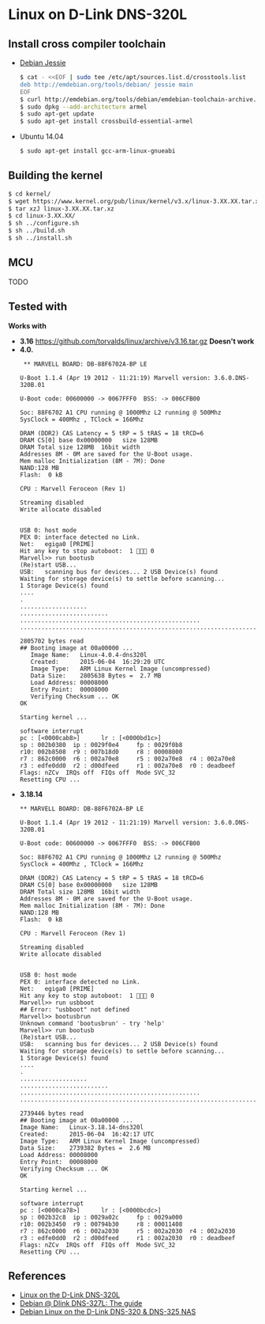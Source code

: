 # Linux on D-Link DNS-320L

Install cross compiler toolchain
--------------------------------

* [Debian Jessie][deb-cross]
    ```bash
    $ cat - <<EOF | sudo tee /etc/apt/sources.list.d/crosstools.list 
    deb http://emdebian.org/tools/debian/ jessie main
    EOF
    $ curl http://emdebian.org/tools/debian/emdebian-toolchain-archive.key | sudo apt-key add -
    $ sudo dpkg --add-architecture armel
    $ sudo apt-get update
    $ sudo apt-get install crossbuild-essential-armel
    ```

* Ubuntu 14.04
    ```bash
    $ sudo apt-get install gcc-arm-linux-gnueabi
    ```

[deb-cross]: https://wiki.debian.org/CrossToolchains#Installation

Building the kernel
-------------------

```bash
$ cd kernel/
$ wget https://www.kernel.org/pub/linux/kernel/v3.x/linux-3.XX.XX.tar.xz
$ tar xzJ linux-3.XX.XX.tar.xz
$ cd linux-3.XX.XX/
$ sh ../configure.sh
$ sh ../build.sh
$ sh ../install.sh
```

MCU
------------
TODO


Tested with
-----------
**Works with**
* **3.16** https://github.com/torvalds/linux/archive/v3.16.tar.gz
**Doesn't work**
* **4.0.**
    ```
     ** MARVELL BOARD: DB-88F6702A-BP LE 
    
    U-Boot 1.1.4 (Apr 19 2012 - 11:21:19) Marvell version: 3.6.0.DNS-320B.01
    
    U-Boot code: 00600000 -> 0067FFF0  BSS: -> 006CFB00
    
    Soc: 88F6702 A1 CPU running @ 1000Mhz L2 running @ 500Mhz
    SysClock = 400Mhz , TClock = 166Mhz 
    
    DRAM (DDR2) CAS Latency = 5 tRP = 5 tRAS = 18 tRCD=6
    DRAM CS[0] base 0x00000000   size 128MB 
    DRAM Total size 128MB  16bit width
    Addresses 8M - 0M are saved for the U-Boot usage.
    Mem malloc Initialization (8M - 7M): Done
    NAND:128 MB
    Flash:  0 kB
    
    CPU : Marvell Feroceon (Rev 1)
    
    Streaming disabled 
    Write allocate disabled
    
    
    USB 0: host mode
    PEX 0: interface detected no Link.
    Net:   egiga0 [PRIME]
    Hit any key to stop autoboot:  1  0 
    Marvell>> run bootusb
    (Re)start USB...
    USB:   scanning bus for devices... 2 USB Device(s) found
    Waiting for storage device(s) to settle before scanning...
    1 Storage Device(s) found
    ....
    .
    ...................
    .........................
    ...................................................
    ...........................................................................................................................................................................
    
    2805702 bytes read
    ## Booting image at 00a00000 ...
       Image Name:   Linux-4.0.4-dns320l
       Created:      2015-06-04  16:29:20 UTC
       Image Type:   ARM Linux Kernel Image (uncompressed)
       Data Size:    2805638 Bytes =  2.7 MB
       Load Address: 00008000
       Entry Point:  00008000
       Verifying Checksum ... OK
    OK
    
    Starting kernel ...
    
    software interrupt
    pc : [<0000cab8>]	   lr : [<0000bd1c>]
    sp : 002b0380  ip : 0029f0e4	 fp : 0029f0b8
    r10: 002b8508  r9 : 007b18d0	 r8 : 00008000
    r7 : 862c0000  r6 : 002a70e8	 r5 : 002a70e8  r4 : 002a70e8
    r3 : edfe0dd0  r2 : d00dfeed	 r1 : 002a70e8  r0 : deadbeef
    Flags: nZCv  IRQs off  FIQs off  Mode SVC_32
    Resetting CPU ...
    ```
* **3.18.14**
    ```
    ** MARVELL BOARD: DB-88F6702A-BP LE 
    
    U-Boot 1.1.4 (Apr 19 2012 - 11:21:19) Marvell version: 3.6.0.DNS-320B.01
    
    U-Boot code: 00600000 -> 0067FFF0  BSS: -> 006CFB00
    
    Soc: 88F6702 A1 CPU running @ 1000Mhz L2 running @ 500Mhz
    SysClock = 400Mhz , TClock = 166Mhz 
    
    DRAM (DDR2) CAS Latency = 5 tRP = 5 tRAS = 18 tRCD=6
    DRAM CS[0] base 0x00000000   size 128MB 
    DRAM Total size 128MB  16bit width
    Addresses 8M - 0M are saved for the U-Boot usage.
    Mem malloc Initialization (8M - 7M): Done
    NAND:128 MB
    Flash:  0 kB
    
    CPU : Marvell Feroceon (Rev 1)
    
    Streaming disabled 
    Write allocate disabled
    
    
    USB 0: host mode
    PEX 0: interface detected no Link.
    Net:   egiga0 [PRIME]
    Hit any key to stop autoboot:  1  0 
    Marvell>> run usbboot
    ## Error: "usbboot" not defined
    Marvell>> bootusbrun 
    Unknown command 'bootusbrun' - try 'help'
    Marvell>> run bootusb
    (Re)start USB...
    USB:   scanning bus for devices... 2 USB Device(s) found
    Waiting for storage device(s) to settle before scanning...
    1 Storage Device(s) found
    ....
    .
    ...................
    .........................
    ...................................................
    .....................................................................................................................................................................
    
    2739446 bytes read
    ## Booting image at 00a00000 ...
    Image Name:   Linux-3.18.14-dns320l
    Created:      2015-06-04  16:42:17 UTC
    Image Type:   ARM Linux Kernel Image (uncompressed)
    Data Size:    2739382 Bytes =  2.6 MB
    Load Address: 00008000
    Entry Point:  00008000
    Verifying Checksum ... OK
    OK
    
    Starting kernel ...
    
    software interrupt
    pc : [<0000ca78>]	   lr : [<0000bcdc>]
    sp : 002b32c8  ip : 0029a02c	 fp : 0029a000
    r10: 002b3450  r9 : 00794b30	 r8 : 00011408
    r7 : 862c0000  r6 : 002a2030	 r5 : 002a2030  r4 : 002a2030
    r3 : edfe0dd0  r2 : d00dfeed	 r1 : 002a2030  r0 : deadbeef
    Flags: nZCv  IRQs off  FIQs off  Mode SVC_32
    Resetting CPU ...
    ```


References
----------
* [Linux on the D-Link DNS-320L][boe]
* [Debian @ Dlink DNS-327L: The guide][nec]
* [Debian Linux on the D-Link DNS-320 & DNS-325 NAS][len]


[nec]: http://ncrmnt.org/wp/2015/02/15/debian-dlink-dns-327l-the-guide/
[boe]: http://www.aboehler.at/doku/doku.php/projects:dns320l
[len]: http://jamie.lentin.co.uk/devices/dlink-dns325/
